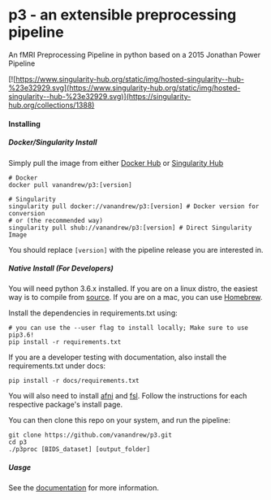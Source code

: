 # p3 - an extensible preprocessing pipeline
An fMRI Preprocessing Pipeline in python based on a 2015 Jonathan Power Pipeline

[![https://www.singularity-hub.org/static/img/hosted-singularity--hub-%23e32929.svg](https://www.singularity-hub.org/static/img/hosted-singularity--hub-%23e32929.svg)](https://singularity-hub.org/collections/1388)

#### Installing

##### Docker/Singularity Install

Simply pull the image from either [Docker Hub](https://hub.docker.com/r/vanandrew/p3/) or
[Singularity Hub](https://www.singularity-hub.org/collections/1388)
```
# Docker
docker pull vanandrew/p3:[version]

# Singularity
singularity pull docker://vanandrew/p3:[version] # Docker version for conversion
# or (the recommended way)
singularity pull shub://vanandrew/p3:[version] # Direct Singularity Image
```
You should replace `[version]` with the pipeline release you are interested in.

##### Native Install (For Developers)

You will need python 3.6.x installed. If you are on a linux distro, the easiest way is to compile
from [source](https://www.python.org/downloads/release/python-366/). If you are on a mac, you can
use [Homebrew](https://brew.sh/).

Install the dependencies in requirements.txt using:
```
# you can use the --user flag to install locally; Make sure to use pip3.6!
pip install -r requirements.txt
```

If you are a developer testing with documentation, also install the requirements.txt under docs:
```
pip install -r docs/requirements.txt
```

You will also need to install [afni](https://afni.nimh.nih.gov/download) and [fsl](https://fsl.fmrib.ox.ac.uk/fsl/fslwiki/FslInstallation).
Follow the instructions for each respective package's install page.

You can then clone this repo on your system, and run the pipeline:
```
git clone https://github.com/vanandrew/p3.git
cd p3
./p3proc [BIDS_dataset] [output_folder]
```

##### Uasge

See the [documentation](http://p3.readthedocs.io/en/latest/) for more information.
